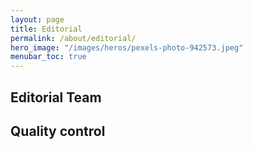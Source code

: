 ```yaml
---
layout: page
title: Editorial 
permalink: /about/editorial/
hero_image: "/images/heros/pexels-photo-942573.jpeg"
menubar_toc: true
---
```



## Editorial Team

## Quality control 
